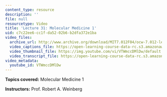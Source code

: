 ```yaml
---
content_type: resource
description: ''
file: null
resourcetype: Video
title: 'Lecture 31: Molecular Medicine 1'
uid: c7c22ee6-cc1f-da52-02b6-b2dfa372e1ba
video_files:
  archive_url: http://www.archive.org/download/MIT7.012F04/ocw-7.012-lec31-29nov2004-220k.mp4
  video_captions_file: https://open-learning-course-data-rc.s3.amazonaws.com/7-012-introduction-to-biology-fall-2004/2c6cad40933f536bbfa256d09954e92e_VTWmccDMlDw.vtt
  video_thumbnail_file: https://img.youtube.com/vi/VTWmccDMlDw/default.jpg
  video_transcript_file: https://open-learning-course-data-rc.s3.amazonaws.com/7-012-introduction-to-biology-fall-2004/38494a09676d007850696ac3bed95c26_VTWmccDMlDw.pdf
video_metadata:
  youtube_id: VTWmccDMlDw
---
```


**Topics covered:** Molecular Medicine 1

**Instructors:** Prof. Robert A. Weinberg